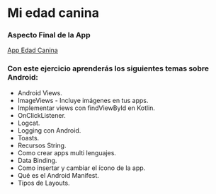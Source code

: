 # Mi edad canina

### Aspecto Final de la App
 [App Edad Canina](../../img/01canino.png)
### Con este ejercicio aprenderás los siguientes temas sobre Android:
- Android Views.
- ImageViews - Incluye imágenes en tus apps.
- Implementar views con findViewById en Kotlin.
- OnClickListener.
- Logcat.
- Logging con Android.
- Toasts.
- Recursos String.
- Como crear apps multi lenguajes.
- Data Binding.
- Como insertar y cambiar el ícono de la app.
- Qué es el Android Manifest.
- Tipos de Layouts.
